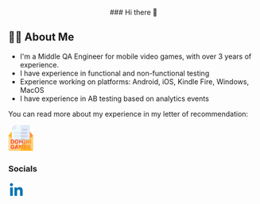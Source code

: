 <p align="center"> 
### Hi there 👋 
 </p>

## :woman_technologist: About Me

+ I'm a Middle QA Engineer for mobile video games, with over 3 years of experience.
+ I have experience in functional and non-functional testing 
+ Experience working on platforms: Android, iOS, Kindle Fire, Windows, MacOS
+ I have experience in AB testing based on analytics events

You can read more about my experience in my letter of recommendation:


<a href="https://drive.google.com/file/d/1gHYBztBoc4YdY7ZxcsnrG2A5cCiFf08-/view?usp=share_link">
  <img src="https://github.com/Numilou/images/blob/main/icon-recommendation-letter-DG.png" alt="Latter"
  width="50" height="52" />
</a>

### Socials

<a href="https://www.linkedin.com/in/darya-ivanova-404a87258/" target="_blank" rel="noreferrer">
  <img src="https://github.com/Numilou/images/blob/main/icon-linkedin.png" alt="LinkedIn Profile" width="32" height="32" />
</a>


